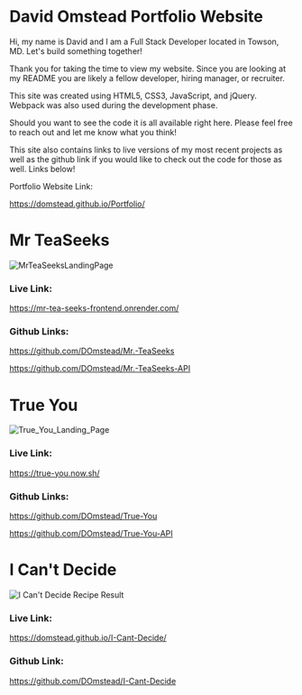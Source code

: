 # David Omstead Portfolio Website

Hi, my name is David and I am a Full Stack Developer located in Towson, MD. Let's build something together!

Thank you for taking the time to view my website. Since you are looking at my README you are likely a fellow developer, hiring manager, or recruiter. 

This site was created using HTML5, CSS3, JavaScript, and jQuery. Webpack was also used during the development phase. 

Should you want to see the code it is all available right here. Please feel free to reach out and let me know what you think! 

This site also contains links to live versions of my most recent projects as well as the github link if you would like to check out the code for those as well. Links below!


Portfolio Website Link:

https://domstead.github.io/Portfolio/


# Mr TeaSeeks

 ![MrTeaSeeksLandingPage](https://user-images.githubusercontent.com/49734565/85107289-97fe0400-b1c2-11ea-8e7a-7ede5be08c80.png)

### Live Link: 
 
 https://mr-tea-seeks-frontend.onrender.com/

### Github Links: 

 https://github.com/DOmstead/Mr.-TeaSeeks

 https://github.com/DOmstead/Mr.-TeaSeeks-API



# True You

 ![True_You_Landing_Page](https://user-images.githubusercontent.com/49734565/84541645-a45afc00-acac-11ea-80dc-83d782d9ab3f.png)

### Live Link: 
 
https://true-you.now.sh/

### Github Links: 

https://github.com/DOmstead/True-You

https://github.com/DOmstead/True-You-API


# I Can't Decide

![I Can't Decide Recipe Result](https://user-images.githubusercontent.com/49734565/72671680-0b7cc900-3a0b-11ea-93fc-bfd20e9be935.png)

### Live Link: 
 
https://domstead.github.io/I-Cant-Decide/

### Github Link: 

https://github.com/DOmstead/I-Cant-Decide

